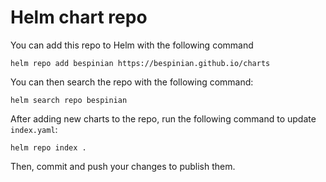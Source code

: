 # Helm chart repo

You can add this repo to Helm with the following command

```
helm repo add bespinian https://bespinian.github.io/charts
```

You can then search the repo with the following command:

```
helm search repo bespinian
```

After adding new charts to the repo, run the following command to update `index.yaml`:

```
helm repo index .
```

Then, commit and push your changes to publish them.

